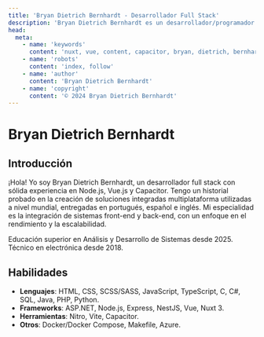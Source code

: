 ```yaml
---
title: 'Bryan Dietrich Bernhardt - Desarrollador Full Stack'
description: 'Bryan Dietrich Bernhardt es un desarrollador/programador Full Stack que estudia Análisis y Desarrollo de Sistemas, tiene gran experiencia en Vue y NodeJS.'
head:
  meta:
    - name: 'keywords'
      content: 'nuxt, vue, content, capacitor, bryan, dietrich, bernhardt, full stack, developer, programmer, systems analysis, development, nodejs, vuejs, nuxtjs, nuxt 3, nitro, vite, capacitor, docker, docker compose, makefile, azure'
    - name: 'robots'
      content: 'index, follow'
    - name: 'author'
      content: 'Bryan Dietrich Bernhardt'
    - name: 'copyright'
      content: '© 2024 Bryan Dietrich Bernhardt'
---
```


# Bryan Dietrich Bernhardt

## Introducción

¡Hola! Yo soy Bryan Dietrich Bernhardt, un desarrollador full stack con sólida experiencia en Node.js, Vue.js y Capacitor. Tengo un historial probado en la creación de soluciones integradas multiplataforma utilizadas a nivel mundial, entregadas en portugués, español e inglés. Mi especialidad es la integración de sistemas front-end y back-end, con un enfoque en el rendimiento y la escalabilidad.

Educación superior en Análisis y Desarrollo de Sistemas desde 2025.<br>
Técnico en electrónica desde 2018.

## Habilidades

- **Lenguajes**: HTML, CSS, SCSS/SASS, JavaScript, TypeScript, C, C#, SQL, Java, PHP, Python.
- **Frameworks**: ASP.NET, Node.js, Express, NestJS, Vue, Nuxt 3.
- **Herramientas**: Nitro, Vite, Capacitor.
- **Otros**: Docker/Docker Compose, Makefile, Azure.